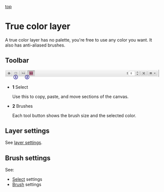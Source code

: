 [top](mainwindow.md)

# True color layer

A true color layer has no palette, you're free to use any color you want.  It also has anti-aliased brushes.

## Toolbar

![Toolbar](truecolortoolbar.jpg)

* **1** Select

   Use this to copy, paste, and move sections of the canvas.

* **2** Brushes

   Each tool button shows the brush size and the selected color.

## Layer settings

See [layer settings](layer_settings.md).

## Brush settings

See:

* [Select](select_settings.md) settings
* [Brush](true_color_brush_settings.md) settings
